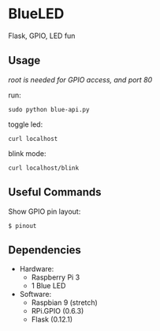 # BlueLED
Flask, GPIO, LED fun

## Usage

*root is needed for GPIO access, and port 80*

run:

`
sudo python blue-api.py
`

toggle led:

`curl localhost`

blink mode:

`curl localhost/blink`

## Useful Commands
Show GPIO pin layout:

`
$ pinout
`

## Dependencies

- Hardware:
  - Raspberry Pi 3
  - 1 Blue LED
- Software:
  - Raspbian 9 (stretch)
  - RPi.GPIO (0.6.3)
  - Flask (0.12.1)


